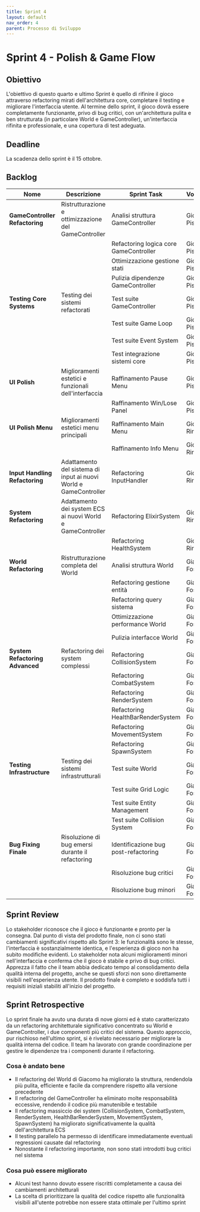 ```yaml
---
title: Sprint 4
layout: default
nav_order: 4
parent: Processo di Sviluppo
---
```


# Sprint 4 - Polish & Game Flow

## Obiettivo

L'obiettivo di questo quarto e ultimo Sprint è quello di rifinire il gioco attraverso refactoring mirati dell'architettura core, completare il testing e migliorare l'interfaccia utente. Al termine dello sprint, il gioco dovrà essere completamente funzionante, privo di bug critici, con un'architettura pulita e ben strutturata (in particolare World e GameController), un'interfaccia rifinita e professionale, e una copertura di test adeguata.

## Deadline

La scadenza dello sprint è il 15 ottobre.

## Backlog

| Nome | Descrizione | Sprint Task | Volontario |
|------|-------------|-------------|------------|
| **GameController Refactoring** | Ristrutturazione e ottimizzazione del GameController | Analisi struttura GameController | Giovanni Pisoni |
| | | Refactoring logica core GameController | Giovanni Pisoni |
| | | Ottimizzazione gestione stati | Giovanni Pisoni |
| | | Pulizia dipendenze GameController | Giovanni Pisoni |
| **Testing Core Systems** | Testing dei sistemi refactorati | Test suite GameController | Giovanni Pisoni |
| | | Test suite Game Loop | Giovanni Pisoni |
| | | Test suite Event System | Giovanni Pisoni |
| | | Test integrazione sistemi core | Giovanni Pisoni |
| **UI Polish** | Miglioramenti estetici e funzionali dell'interfaccia | Raffinamento Pause Menu | Giovanni Pisoni |
| | | Raffinamento Win/Lose Panel | Giovanni Pisoni |
| **UI Polish Menu** | Miglioramenti estetici menu principali | Raffinamento Main Menu | Giovanni Rinchiuso |
| | | Raffinamento Info Menu | Giovanni Rinchiuso |
| **Input Handling Refactoring** | Adattamento del sistema di input ai nuovi World e GameController | Refactoring InputHandler | Giovanni Rinchiuso |
| **System Refactoring** | Adattamento dei system ECS ai nuovi World e GameController | Refactoring ElixirSystem | Giovanni Rinchiuso |
| | | Refactoring HealthSystem | Giovanni Rinchiuso |
| **World Refactoring** | Ristrutturazione completa del World | Analisi struttura World | Giacomo Foschi |
| | | Refactoring gestione entità | Giacomo Foschi |
| | | Refactoring query sistema | Giacomo Foschi |
| | | Ottimizzazione performance World | Giacomo Foschi |
| | | Pulizia interfacce World | Giacomo Foschi |
| **System Refactoring Advanced** | Refactoring dei system complessi | Refactoring CollisionSystem | Giacomo Foschi |
| | | Refactoring CombatSystem | Giacomo Foschi |
| | | Refactoring RenderSystem | Giacomo Foschi |
| | | Refactoring HealthBarRenderSystem | Giacomo Foschi |
| | | Refactoring MovementSystem | Giacomo Foschi |
| | | Refactoring SpawnSystem | Giacomo Foschi |
| **Testing Infrastructure** | Testing dei sistemi infrastrutturali | Test suite World | Giacomo Foschi |
| | | Test suite Grid Logic | Giacomo Foschi |
| | | Test suite Entity Management | Giacomo Foschi |
| | | Test suite Collision System | Giacomo Foschi |
| **Bug Fixing Finale** | Risoluzione di bug emersi durante il refactoring | Identificazione bug post-refactoring | Giacomo Foschi |
| | | Risoluzione bug critici | Giacomo Foschi |
| | | Risoluzione bug minori | Giacomo Foschi |

## Sprint Review

Lo stakeholder riconosce che il gioco è funzionante e pronto per la consegna. Dal punto di vista del prodotto finale, non ci sono stati cambiamenti significativi rispetto allo Sprint 3: le funzionalità sono le stesse, l'interfaccia è sostanzialmente identica, e l'esperienza di gioco non ha subito modifiche evidenti. Lo stakeholder nota alcuni miglioramenti minori nell'interfaccia e conferma che il gioco è stabile e privo di bug critici. Apprezza il fatto che il team abbia dedicato tempo al consolidamento della qualità interna del progetto, anche se questi sforzi non sono direttamente visibili nell'esperienza utente. Il prodotto finale è completo e soddisfa tutti i requisiti iniziali stabiliti all'inizio del progetto.

## Sprint Retrospective

Lo sprint finale ha avuto una durata di nove giorni ed è stato caratterizzato da un refactoring architetturale significativo concentrato su World e GameController, i due componenti più critici del sistema. Questo approccio, pur rischioso nell'ultimo sprint, si è rivelato necessario per migliorare la qualità interna del codice. Il team ha lavorato con grande coordinazione per gestire le dipendenze tra i componenti durante il refactoring.

### Cosa è andato bene

- Il refactoring del World di Giacomo ha migliorato la struttura, rendendola più pulita, efficiente e facile da comprendere rispetto alla versione precedente
- Il refactoring del GameController ha eliminato molte responsabilità eccessive, rendendo il codice più manutenibile e testabile
- Il refactoring massiccio dei system (CollisionSystem, CombatSystem, RenderSystem, HealthBarRenderSystem, MovementSystem, SpawnSystem) ha migliorato significativamente la qualità dell'architettura ECS
- Il testing parallelo ha permesso di identificare immediatamente eventuali regressioni causate dal refactoring
- Nonostante il refactoring importante, non sono stati introdotti bug critici nel sistema


### Cosa può essere migliorato

- Alcuni test hanno dovuto essere riscritti completamente a causa dei cambiamenti architetturali
- La scelta di prioritizzare la qualità del codice rispetto alle funzionalità visibili all'utente potrebbe non essere stata ottimale per l'ultimo sprint

